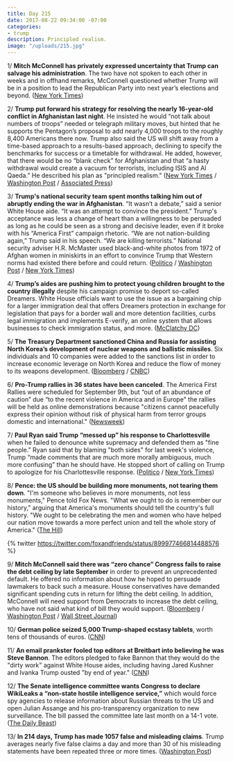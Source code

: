 ```yaml
---
title: Day 215
date: 2017-08-22 09:34:00 -07:00
categories:
- trump
description: Principled realism.
image: "/uploads/215.jpg"
---
```


1/ **Mitch McConnell has privately expressed uncertainty that Trump can salvage his administration**. The two have not spoken to each other in weeks and in offhand remarks, McConnell questioned whether Trump will be in a position to lead the Republican Party into next year’s elections and beyond. ([New York Times](https://www.nytimes.com/2017/08/22/us/politics/mitch-mcconnell-trump.html))

2/ **Trump put forward his strategy for resolving the nearly 16-year-old conflict in Afghanistan last night**. He insisted he would “not talk about numbers of troops” needed or telegraph military moves, but hinted that he supports the Pentagon’s proposal to add nearly 4,000 troops to the roughly 8,400 Americans there now. Trump also said the US will shift away from a time-based approach to a results-based approach, declining to specify the benchmarks for success or a timetable for withdrawal. He added, however, that there would be no “blank check” for Afghanistan and that “a hasty withdrawal would create a vacuum for terrorists, including ISIS and Al Qaeda.” He described his plan as "principled realism." ([New York Times](https://www.nytimes.com/2017/08/21/world/asia/afghanistan-troops-trump.html?_r=1) / [Washington Post](https://www.washingtonpost.com/news/the-fix/wp/2017/08/22/trump-wants-an-unlimited-troop-increase-in-afghanistan-hes-going-to-need-congresss-help/) / [Associated Press](https://apnews.com/9ef9e3509cbb483eb7bba56d052f0efa/Trump-vows-continued-fight-in-Afghanistan;-reversing-stance))

3/ **Trump's national security team spent months talking him out of abruptly ending the war in Afghanistan**. “It wasn’t a debate,” said a senior White House aide. “It was an attempt to convince the president.” Trump's acceptance was less a change of heart than a willingness to be persuaded as long as he could be seen as a strong and decisive leader, even if it broke with his “America First” campaign rhetoric. “We are not nation-building again,” Trump said in his speech. “We are killing terrorists.” National security adviser H.R. McMaster used black-and-white photos from 1972 of Afghan women in miniskirts in an effort to convince Trump that Western norms had existed there before and could return. ([Politico](http://www.politico.com/story/2017/08/22/trump-afghanistan-generals-241886) / [Washington Post](https://www.washingtonpost.com/politics/its-a-hard-problem-inside-trumps-decision-to-send-more-troops-to-afghanistan/2017/08/21/14dcb126-868b-11e7-a94f-3139abce39f5_story.html) / [New York Times](https://www.nytimes.com/2017/08/21/world/asia/trump-afghanistan.html))

4/ **Trump’s aides are pushing him to protect young children brought to the country illegally** despite his campaign promise to deport so-called Dreamers. White House officials want to use the issue as a bargaining chip for a larger immigration deal that offers Dreamers protection in exchange for legislation that pays for a border wall and more detention facilities, curbs legal immigration and implements E-verify, an online system that allows businesses to check immigration status, and more. ([McClatchy DC](http://www.mcclatchydc.com/news/politics-government/white-house/article168425547.html))

5/ **The Treasury Department sanctioned China and Russia for assisting North Korea’s development of nuclear weapons and ballistic missiles**. Six individuals and 10 companies were added to the sanctions list in order to increase economic leverage on North Korea and reduce the flow of money to its weapons development. ([Bloomberg](https://www.bloomberg.com/news/articles/2017-08-22/treasury-sanctions-russian-chinese-companies-over-north-korea) / [CNBC](https://www.cnbc.com/2017/08/22/treasury-unveils-new-sanctions-on-chinese-russian-entities-in-push-to-pressure-north-korea.html))

6/ **Pro-Trump rallies in 36 states have been canceled**. The America First Rallies were scheduled for September 9th, but “out of an abundance of caution” due “to the recent violence in America and in Europe" the rallies will be held as online demonstrations because "citizens cannot peacefully express their opinion without risk of physical harm from terror groups domestic and international." ([Newsweek](http://www.newsweek.com/alt-right-america-first-rallies-move-online-after-boston-free-speech-protest-653372))

7/ **Paul Ryan said Trump “messed up” his response to Charlottesville** when he failed to denounce white supremacy and defended them as "fine people." Ryan said that by blaming "both sides" for last week's violence, Trump “made comments that are much more morally ambiguous, much more confusing” than he should have. He stopped short of calling on Trump to apologize for his Charlottesville response. ([Politico](http://www.politico.com/story/2017/08/21/paul-ryan-trump-charlottesville-townhall-241879) / [New York Times](https://www.nytimes.com/2017/08/21/us/politics/speaker-paul-ryan.html))

8/ **Pence: the US should be building more monuments, not tearing them down**. "I'm someone who believes in more monuments, not less monuments," Pence told Fox News. "What we ought to do is remember our history," arguing that America's monuments should tell the country's full history. "We ought to be celebrating the men and women who have helped our nation move towards a more perfect union and tell the whole story of America." ([The Hill](http://thehill.com/homenews/administration/347444-pence-on-confederate-statue-controversy-im-someone-who-believes-in))

{% twitter https://twitter.com/foxandfriends/status/899977466814488576 %}

9/ **Mitch McConnell said there was “zero chance” Congress fails to raise the debt ceiling by late September** in order to prevent an unprecedented default. He offered no information about how he hoped to persuade lawmakers to back such a measure. House conservatives have demanded significant spending cuts in return for lifting the debt ceiling. In addition, McConnell will need support from Democrats to increase the debt ceiling, who have not said what kind of bill they would support. ([Bloomberg](https://www.bloomberg.com/news/articles/2017-08-21/mcconnell-promises-debt-limit-hike-as-mnuchin-urges-quick-action) / [Washington Post](https://www.washingtonpost.com/news/wonk/wp/2017/08/21/mcconnell-says-zero-chance-congress-will-fail-to-raise-debt-ceiling/) / [Wall Street Journal](https://www.wsj.com/articles/mitch-mcconnell-zero-chance-u-s-fails-to-raise-debt-ceiling-1503336757))

10/ **German police seized 5,000 Trump-shaped ecstasy tablets**, worth tens of thousands of euros. ([CNN](http://www.cnn.com/2017/08/22/europe/germany-trump-ecstasy-pills/index.html))

11/ **An email prankster fooled top editors at Breitbart into believing he was Steve Bannon**. The editors pledged to fake Bannon that they would do the "dirty work" against White House aides, including having Jared Kushner and Ivanka Trump ousted "by end of year." ([CNN](http://money.cnn.com/2017/08/22/media/breitbart-prank-emails/index.html))

12/ **The Senate intelligence committee wants Congress to declare WikiLeaks a “non-state hostile intelligence service,”** which would force spy agencies to release information about Russian threats to the US and open Julian Assange and his pro-transparency organization to new surveillance. The bill passed the committee late last month on a 14-1 vote. ([The Daily Beast](http://www.thedailybeast.com/senators-try-to-force-trump-admin-to-declare-wikileaks-a-hostile-spy-service))

13/ **In 214 days, Trump has made 1057 false and misleading claims**. Trump averages nearly five false claims a day and more than 30 of his misleading statements have been repeated three or more times. ([Washington Post](https://www.washingtonpost.com/graphics/politics/trump-claims-database/))